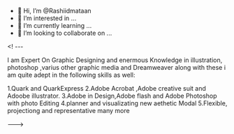 - 👋 Hi, I’m @Rashiidmataan
- 👀 I’m interested in ...
- 🌱 I’m currently learning ...
- 💞️ I’m looking to collaborate on ...


<! ---

  I am  Expert On Graphic Designing and enermous Knowledge in illustration,
  photoshop ,varius other graphic media and Dreamweaver along with these
  i am quite adept in the following skills as well:
  
  1.Quark and QuarkExpress
  2.Adobe Acrobat ,Adobe creative suit and Adoobe illustrator.
  3.Adobe in Design,Adobe flash and Adobe  Photoshop with photo Editing
  4.planner and visualizating new aethetic Modal
  5.Flexible, projectiong and representative many more
  
  
  


--->
<!---
Rashiidmataan/Rashiidmataan is a ✨ special ✨ repository because its `README.md` (this file) appears on your GitHub profile.
You can click the Preview link to take a look at your changes.
--->

